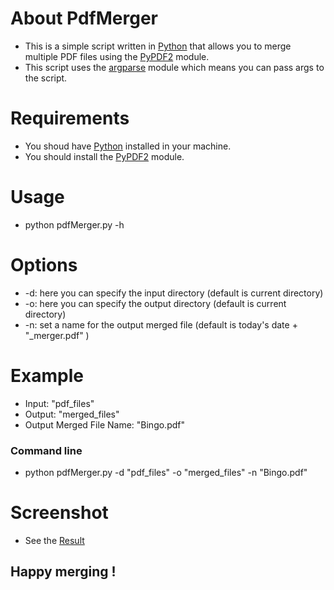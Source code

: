 # About PdfMerger

* This is a simple script written in [Python](python.org "Python Website") that allows you to merge multiple PDF files using the [PyPDF2](https://pypdf2.readthedocs.io/en/latest/ "PyPDF2 documentation") module.
* This script uses the [argparse](docs.python.org/3/library/argparse.html "argpasre documentation") module which means you can pass args to the script.

# Requirements

* You shoud have [Python](https://www.python.org/downloads/ "Download Python") installed in your machine.
* You should install the [PyPDF2](https://pypdf2.readthedocs.io/en/latest/user/installation.html "PyPDF2 installation") module.

# Usage

* python pdfMerger.py -h

# Options

* -d: here you can specify the input directory (default is current directory)
* -o: here you can specify the output directory (default is current directory)
* -n: set a name for the output merged file (default is today's date + "_merger.pdf" )

# Example

* Input: "pdf_files"
* Output: "merged_files"
* Output Merged File Name: "Bingo.pdf"

### Command line

* python pdfMerger.py -d "pdf_files" -o "merged_files" -n "Bingo.pdf"

# Screenshot
* See the [Result](https://github.com/lakehalmehdi/PdfMerger/raw/main/screenshot.png "PDF Merger")

## Happy merging ! 

